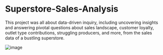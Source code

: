 # Superstore-Sales-Analysis

This project was all about data-driven inquiry, including uncovering insights and answering pivotal questions about sales landscape, customer loyalty, outlet type contributions, struggling producers, and more, from the sales data of a bustling superstore.

![image](https://github.com/ChidimmaIdika/Superstore-Sales-Analysis/assets/137975543/86c7efda-197d-4ac1-b583-2c08f70a63bb)

